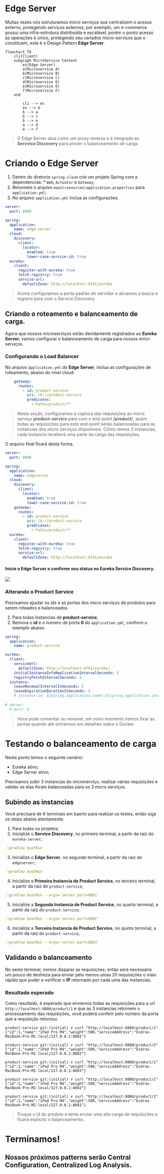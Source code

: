 # Edge Server 

Muitas vezes nós estruturamos micro serviços que centralizem o acesso externo, protegendo serviços externos; por exemplo, um e-commerce possui uma infra-estrutura distribuiída e escalável, porém o ponto acesso às operações é único, protegendo seu variados micro-serviços que o constituem, este é o Design Pattern **Edge Server**.

```mermaid
flowchart TD
    cli(Client)
    subgraph MicroService Context
        es(Edge Server)
        a(Microservice A)
        b(Microservice B)
        c(Microservice C)
        d(Microservice D)
        e(Microservice E)
        f(Microservice F)
    end

        cli --> es
        es --> b
        b --> a
        b --> c
        b --> e
        a --> d
        e --> f
```

> O Edge Server atua como um proxy reverso e é integrado ao **Servvice Discovery** para prover o balanceamento de carga.

# Criando o Edge Server

1. Dentro do diretorio `spring-cloud` crie um projeto Spring com a dependencias: * `Web`, `Actuator` e `Gateway`;
3. Renomeie o arquivo `main\resources\application.properties` para `application.yml`;
4. No arquivo `application.yml` inclua as configurações.

```yml
server:
  port: 8080

spring:
  application:
    name: edge-server
  cloud:
    discovery:
      client:
        locator:
          enabled: true
          lower-case-service-id: true
  eureka:
    client:
      register-with-eureka: true
      fetch-registry: true
      service-url:
        defaultZone: http://localhost:8761/eureka

```

> Acima configuramos a porta padrão do servidor e ativamos a busca e registro para com o Service Discovery

## Criando o roteamento e balanceamento de carga.

Agora que nossos microserviços estão devidamente registrados ao **Eureka Server**, vamos configurar o balanceamento de carga para nossos mricr-serviços.

### Configurando o Load Balancer

No arquivo `àpplication.yml` do **Edge Server**, inclua as configurações de roteamento, abaixo do nível cloud:

```yml
    gateway:
      routes:
        - id: product-service
          uri: lb://product-service
          predicates:
            - Path=/product/**
```

> Nesta seção, configuramos a captura das requisições ao micro serviço **product-service** para com o end-point **/product/**, assim todas as requisições para este end-point serão balanceadas para as instancias dos micro serviços  disponíveis. COmo temos 3 instancias, cada instancia receberá uma parte da carga das requisições.

O arquivo final ficará desta forma.

```yml
server:
  port: 8080

spring:
  application:
    name: edgeserver
  cloud:
    discovery:
      client:
        locator:
          enabled: true
          lower-case-service-id: true
    gateway:
      routes:
        - id: product-service
          uri: lb://product-service
          predicates:
            - Path=/product/**
  eureka:
    client:
      register-with-eureka: true
      fetch-registry: true
      service-url:
        defaultZone: http://localhost:8761/eureka
```

#### Inicie o Edge Server e confirme seu status no Eureka Service Discovery.

![](../docs/images/edge-server.png)

### Alterando o Product Service

Precisamos ajustar os ids e as portas dos micro serviços de produtos para serem roteados e balanceados.

1. Para todas instancias de **product-service**;
2. Remova o **id** e o número de porta **0** do `application.yml`, conform o exemplo abaixo:

```yml
spring:
  application:
    name: product-service

eureka:
  client:
    serviceUrl:
      defaultZone: http://localhost:8761/eureka/
    initialInstanceInfoReplicationIntervalSeconds: 5
    registryFetchIntervalSeconds: 5
  instance:
    leaseRenewalIntervalInSeconds: 5
    leaseExpirationDurationInSeconds: 5  
    # instance-id: ${spring.application.name}:${spring.application.instance_id:${random.value}}
    
# server:
  # port: 0
```

> Voce pode comentar ou remover, em outro momento iremos fixar as portas quando até entrarmos em detalhes sobre o Docker.

# Testando o balanceamento de carga

Neste ponto temos o seguinte cenário:
* Eureka ativo;
* Edge Server ativo;

Precisamos subir 3 instancias do microverviço, realizar várias requisições e validar se elas foram balanceadas para os 3 micro serviços.

## Subindo as instancias

Você precisará de 6 terminais em baerto para realizar os testes, então siga os steps abaixo atentamente.

1. Para todas os projetos;
2. Inicialize o **Service Discovery**, no primeiro terminal, a partir da raiz do `eureka-server`;
```yml
.\gradlew bootRun
```
3. Inicialize o **Edge Server**, no segundo terminal, a partir da raiz do `edgeserver`;
```yml
.\gradlew bootRun
```
4. Inicialize a **Primeira Instancia de Product Service**, no terceiro terminal, a partir da raiz do `product-service`;
```yml
.\gradlew bootRun --args='server.port=8081'
```
5. Inicialize a **Segunda Instancia de Product Service**, no quarto terminal, a partir da raiz do `product-service`;
```yml
.\gradlew bootRun --args='server.port=8082'
```
6. Inicialize a **Terceira Instancia de Product Service**, no quinto terminal, a partir da raiz do `product-service`;
```yml
.\gradlew bootRun --args='server.port=8083'
```

## Validando o balanceamento

No sexto terminal, iremos disparar as requisições; então será necessário um pouco de destreza para enviar pelo menos umas 20 requisições o mais rápido que puder e verificar o **IP** retornado por cada uma das instancias.

### Resultado esperado

Como resultado, é esperado que enviemos todas as requisições para a url `http://localhost:8080/product/1` e que as 3 instancias retornem o processamento das requisições, você poderá conferir pelo número da porta que a requisição retornou.

```shell
product-service git:(initial) ✗ curl "http://localhost:8080/product/1"
{"id":1,"name":"iPad Pro M4","weight":500,"serviceAddress":"Esdras-MacBook-Pro-M2.local/127.0.0.1:8081"}

product-service git:(initial) ✗ curl "http://localhost:8080/product/2"
{"id":1,"name":"iPad Pro M4","weight":500,"serviceAddress":"Esdras-MacBook-Pro-M2.local/127.0.0.1:8082"}

product-service git:(initial) ✗ curl "http://localhost:8080/product/1"
{"id":1,"name":"iPad Pro M4","weight":500,"serviceAddress":"Esdras-MacBook-Pro-M2.local/127.0.0.1:8083"}

product-service git:(initial) ✗ curl "http://localhost:8080/product/1"
{"id":1,"name":"iPad Pro M4","weight":500,"serviceAddress":"Esdras-MacBook-Pro-M2.local/127.0.0.1:8082"}

product-service git:(initial) ✗ curl "http://localhost:8080/product/1"
{"id":1,"name":"iPad Pro M4","weight":500,"serviceAddress":"Esdras-MacBook-Pro-M2.local/127.0.0.1:8081"}
```

> Troque o id do produto e tente enviar uma alta carga de requisições e ficará explicito o balanceamento.

# Terminamos!

## Nossos próximos patterns serão Central Configuration, Centralized Log Analysis.